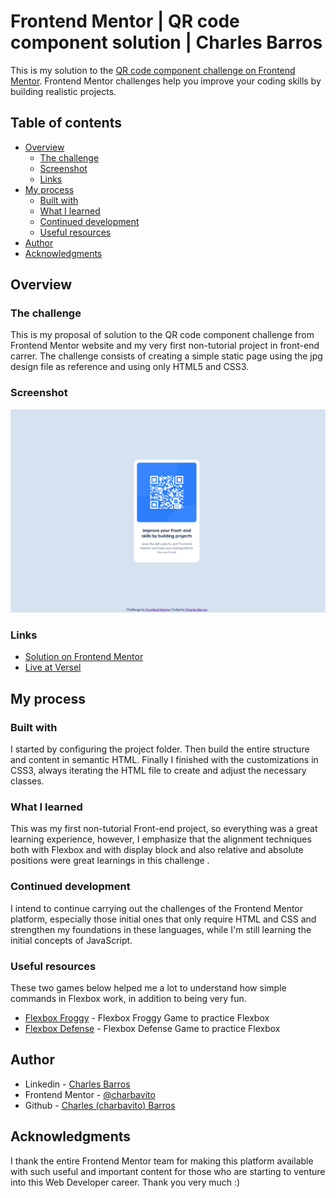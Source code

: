 # Frontend Mentor | QR code component solution | Charles Barros

This is my solution to the [QR code component challenge on Frontend Mentor](https://www.frontendmentor.io/challenges/qr-code-component-iux_sIO_H). Frontend Mentor challenges help you improve your coding skills by building realistic projects. 

## Table of contents

- [Overview](#overview)
  - [The challenge](#the-challenge)
  - [Screenshot](#screenshot)
  - [Links](#links)
- [My process](#my-process)
  - [Built with](#built-with)
  - [What I learned](#what-i-learned)
  - [Continued development](#continued-development)
  - [Useful resources](#useful-resources)
- [Author](#author)
- [Acknowledgments](#acknowledgments)

## Overview

### The challenge
This is my proposal of solution to the QR code component challenge from Frontend Mentor website and my very first non-tutorial project in front-end carrer. 
The challenge consists of creating a simple static page using the jpg design file as reference and using only HTML5 and CSS3.

### Screenshot

![](./images/QRCodeChallengeScreenShot.png)

### Links

- [Solution on Frontend Mentor](#)
- [Live at Versel](#)

## My process

### Built with
I started by configuring the project folder. Then build the entire structure and content in semantic HTML. Finally I finished with the customizations in CSS3, always iterating the HTML file to create and adjust the necessary classes.

### What I learned
This was my first non-tutorial Front-end project, so everything was a great learning experience, however, I emphasize that the alignment techniques both with Flexbox and with display block and also relative and absolute positions were great learnings in this challenge .

### Continued development
I intend to continue carrying out the challenges of the Frontend Mentor platform, especially those initial ones that only require HTML and CSS and strengthen my foundations in these languages, while I'm still learning the initial concepts of JavaScript.

### Useful resources
These two games below helped me a lot to understand how simple commands in Flexbox work, in addition to being very fun.
- [Flexbox Froggy](https://flexboxfroggy.com/) - Flexbox Froggy Game to practice Flexbox 
- [Flexbox Defense](http://www.flexboxdefense.com/) - Flexbox Defense Game to practice Flexbox 

## Author

- Linkedin - [Charles Barros](https://www.linkedin.com/in/charles-barros/)
- Frontend Mentor - [@charbavito](https://www.frontendmentor.io/profile/charbavito)
- Github - [Charles (charbavito) Barros](hhttps://github.com/charbavito)

## Acknowledgments

I thank the entire Frontend Mentor team for making this platform available with such useful and important content for those who are starting to venture into this Web Developer career. Thank you very much :)
